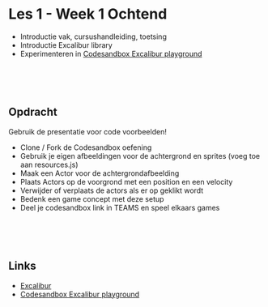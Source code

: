 # Les 1 - Week 1 Ochtend

- Introductie vak, cursushandleiding, toetsing
- Introductie Excalibur library
- Experimenteren in [Codesandbox Excalibur playground](https://codesandbox.io/s/excalibur-vite-testproject-olk4bu)

<br>
<br>
<br>

## Opdracht

Gebruik de presentatie voor code voorbeelden!

- Clone / Fork de Codesandbox oefening
- Gebruik je eigen afbeeldingen voor de achtergrond en sprites (voeg toe aan resources.js)
- Maak een Actor voor de achtergrondafbeelding
- Plaats Actors op de voorgrond met een position en een velocity
- Verwijder of verplaats de actors als er op geklikt wordt
- Bedenk een game concept met deze setup
- Deel je codesandbox link in TEAMS en speel elkaars games

<br>
<br>
<br>

## Links

- [Excalibur](https://excaliburjs.com)
- [Codesandbox Excalibur playground](https://codesandbox.io/s/excalibur-vite-testproject-olk4bu)